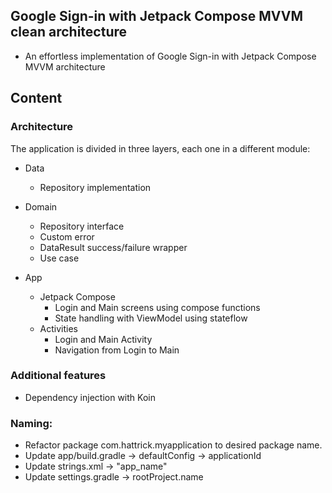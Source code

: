 ## Google Sign-in with Jetpack Compose MVVM clean architecture

* An effortless implementation of Google Sign-in with Jetpack Compose MVVM architecture

## Content

### Architecture
The application is divided in three layers, each one in a different module:

* Data
    * Repository implementation

* Domain
    * Repository interface
    * Custom error
    * DataResult success/failure wrapper
    * Use case

* App
    * Jetpack Compose
        * Login and Main screens using compose functions
        * State handling with ViewModel using stateflow
    * Activities
        * Login and Main Activity
        * Navigation from Login to Main

### Additional features

* Dependency injection with Koin



### Naming:

* Refactor package com.hattrick.myapplication to desired package name.
* Update app/build.gradle -> defaultConfig -> applicationId
* Update strings.xml -> "app_name"
* Update settings.gradle -> rootProject.name
